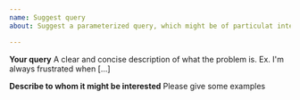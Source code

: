 ```yaml
---
name: Suggest query 
about: Suggest a parameterized query, which might be of particulat interest to scinrtific events stakeholders  

---
```


**Your query**
A clear and concise description of what the problem is. Ex. I'm always frustrated when [...]

**Describe to whom it might be interested**
Please give some examples

